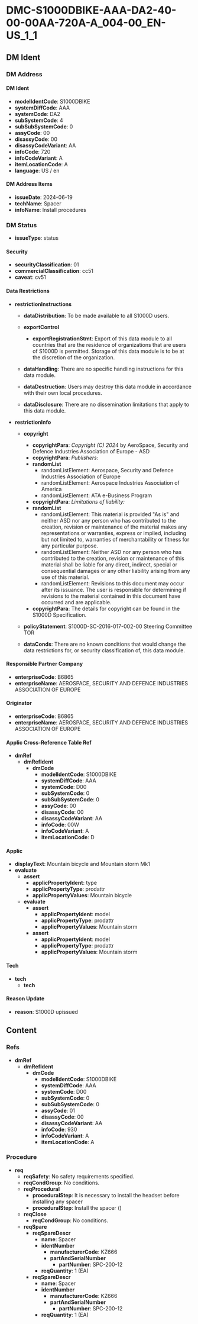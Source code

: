 # DMC-S1000DBIKE-AAA-DA2-40-00-00AA-720A-A_004-00_EN-US_1_1

## DM Ident

### DM Address

#### DM Ident

*   **modelIdentCode**: S1000DBIKE
*   **systemDiffCode**: AAA
*   **systemCode**: DA2
*   **subSystemCode**: 4
*   **subSubSystemCode**: 0
*   **assyCode**: 00
*   **disassyCode**: 00
*   **disassyCodeVariant**: AA
*   **infoCode**: 720
*   **infoCodeVariant**: A
*   **itemLocationCode**: A
*   **language**: US / en

#### DM Address Items

*   **issueDate**: 2024-06-19
*   **techName**: Spacer
*   **infoName**: Install procedures

### DM Status

*   **issueType**: status

#### Security

*   **securityClassification**: 01
*   **commercialClassification**: cc51
*   **caveat**: cv51

#### Data Restrictions

*   **restrictionInstructions**

    *   **dataDistribution**: To be made available to all S1000D users.
    *   **exportControl**

        *   **exportRegistrationStmt**: Export of this data module to all countries that are the residence of organizations that are users of S1000D is permitted. Storage of this data module is to be at the discretion of the organization.
    *   **dataHandling**: There are no specific handling instructions for this data module.
    *   **dataDestruction**: Users may destroy this data module in accordance with their own local procedures.
    *   **dataDisclosure**: There are no dissemination limitations that apply to this data module.

*   **restrictionInfo**

    *   **copyright**

        *   **copyrightPara**: *Copyright (C) 2024* by AeroSpace, Security and Defence Industries Association of Europe - ASD
        *   **copyrightPara**: *Publishers:*
        *   **randomList**
            *   randomListElement: Aerospace, Security and Defence Industries Association of Europe
            *   randomListElement: Aerospace Industries Association of America
            *   randomListElement: ATA e-Business Program
        *   **copyrightPara**: *Limitations of liability:*
        *   **randomList**
            *   randomListElement: This material is provided "As is" and neither ASD nor any person who has contributed to the creation, revision or maintenance of the material makes any representations or warranties, express or implied, including but not limited to, warranties of merchantability or fitness for any particular purpose.
            *   randomListElement: Neither ASD nor any person who has contributed to the creation, revision or maintenance of this material shall be liable for any direct, indirect, special or consequential damages or any other liability arising from any use of this material.
            *   randomListElement: Revisions to this document may occur after its issuance. The user is responsible for determining if revisions to the material contained in this document have occurred and are applicable.
        *   **copyrightPara**: The details for copyright can be found in the S1000D Specification.
    *   **policyStatement**: S1000D-SC-2016-017-002-00 Steering Committee TOR
    *   **dataConds**: There are no known conditions that would change the data restrictions for, or security classification of, this data module.

#### Responsible Partner Company

*   **enterpriseCode**: B6865
*   **enterpriseName**: AEROSPACE, SECURITY AND DEFENCE INDUSTRIES ASSOCIATION OF EUROPE

#### Originator

*   **enterpriseCode**: B6865
*   **enterpriseName**: AEROSPACE, SECURITY AND DEFENCE INDUSTRIES ASSOCIATION OF EUROPE

#### Applic Cross-Reference Table Ref

*   **dmRef**
    *   **dmRefIdent**
        *   **dmCode**
            *   **modelIdentCode**: S1000DBIKE
            *   **systemDiffCode**: AAA
            *   **systemCode**: D00
            *   **subSystemCode**: 0
            *   **subSubSystemCode**: 0
            *   **assyCode**: 00
            *   **disassyCode**: 00
            *   **disassyCodeVariant**: AA
            *   **infoCode**: 00W
            *   **infoCodeVariant**: A
            *   **itemLocationCode**: D

#### Applic

*   **displayText**: Mountain bicycle and Mountain storm Mk1
*   **evaluate**
    *   **assert**
        *   **applicPropertyIdent**: type
        *   **applicPropertyType**: prodattr
        *   **applicPropertyValues**: Mountain bicycle
    *   **evaluate**
        *   **assert**
            *   **applicPropertyIdent**: model
            *   **applicPropertyType**: prodattr
            *   **applicPropertyValues**: Mountain storm
        *   **assert**
            *   **applicPropertyIdent**: model
            *   **applicPropertyType**: prodattr
            *   **applicPropertyValues**: Mountain storm

#### Tech

*   **tech**
    *   **tech**

#### Reason Update

*   **reason**: S1000D upissued

## Content

### Refs

*   **dmRef**
    *   **dmRefIdent**
        *   **dmCode**
            *   **modelIdentCode**: S1000DBIKE
            *   **systemDiffCode**: AAA
            *   **systemCode**: D00
            *   **subSystemCode**: 0
            *   **subSubSystemCode**: 0
            *   **assyCode**: 01
            *   **disassyCode**: 00
            *   **disassyCodeVariant**: AA
            *   **infoCode**: 930
            *   **infoCodeVariant**: A
            *   **itemLocationCode**: A

### Procedure

*   **req**
    *   **reqSafety**: No safety requirements specified.
    *   **reqCondGroup**: No conditions.
    *   **reqProcedural**
        *   **proceduralStep**: It is necessary to install the headset before installing any spacer
        *   **proceduralStep**: Install the spacer (<internalRef internalRefId="spa-0002" internalRefTargetType="irtt06"/>)
    *   **reqClose**
        *   **reqCondGroup**: No conditions.
    *   **reqSpare**
        *   **reqSpareDescr**
            *   **name**: Spacer
            *   **identNumber**
                *   **manufacturerCode**: KZ666
                *   **partAndSerialNumber**
                    *   **partNumber**: SPC-200-12
            *   **reqQuantity**: 1 (EA)
        *   **reqSpareDescr**
            *   **name**: Spacer
            *   **identNumber**
                *   **manufacturerCode**: KZ666
                *   **partAndSerialNumber**
                    *   **partNumber**: SPC-200-12
            *   **reqQuantity**: 1 (EA)